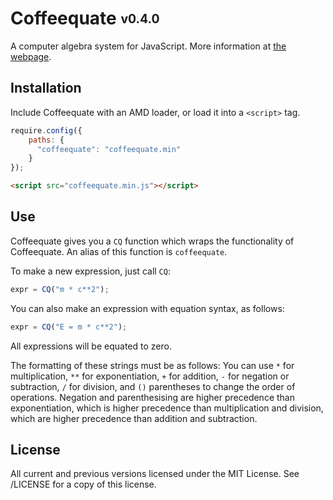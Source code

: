 Coffeequate <sub><sup>v0.4.0</sup></sub>
=============================

A computer algebra system for JavaScript. More information at [the webpage](http://matthewja.com/Coffeequate).

## Installation
Include Coffeequate with an AMD loader, or load it into a `<script>` tag.

```javascript
require.config({
    paths: {
      "coffeequate": "coffeequate.min"
    }
});
```

```html
<script src="coffeequate.min.js"></script>
```

## Use
Coffeequate gives you a `CQ` function which wraps the functionality of Coffeequate. An alias of this function is `coffeequate`.

To make a new expression, just call `CQ`:
```javascript
expr = CQ("m * c**2");
```

You can also make an expression with equation syntax, as follows:
```javascript
expr = CQ("E = m * c**2");
```

All expressions will be equated to zero.

The formatting of these strings must be as follows: You can use `*` for multiplication, `**` for exponentiation, `+` for addition, `-` for negation or subtraction, `/` for division, and `()` parentheses to change the order of operations. Negation and parenthesising are higher precedence than exponentiation, which is higher precedence than multiplication and division, which are higher precedence than addition and subtraction.

## License
All current and previous versions licensed under the MIT License. See /LICENSE for a copy of this license.
